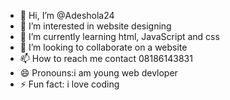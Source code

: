 - 👋 Hi, I’m @Adeshola24
- 👀 I’m interested in website designing
- 🌱 I’m currently learning html, JavaScript and css
- 💞️ I’m looking to collaborate on a website
- 📫 How to reach me contact 08186143831
- 😄 Pronouns:i am young web devloper
- ⚡ Fun fact: i love coding

<!---
Adeshola24/Adeshola24 is a ✨ special ✨ repository because its `README.md` (this file) appears on your GitHub profile.
You can click the Preview link to take a look at your changes.
--->
